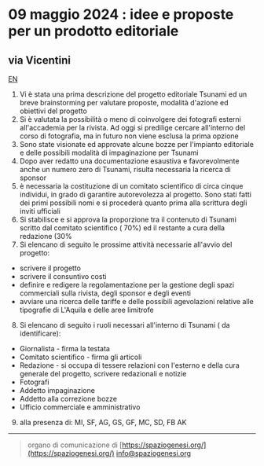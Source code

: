 <!-- Matomo -->
<script>
  var _paq = window._paq = window._paq || [];
  /* tracker methods like "setCustomDimension" should be called before "trackPageView" */
  _paq.push(['trackPageView']);
  _paq.push(['enableLinkTracking']);
  (function() {
    var u="//matomodocker.azurewebsites.net/";
    _paq.push(['setTrackerUrl', u+'matomo.php']);
    _paq.push(['setSiteId', '7']);
    var d=document, g=d.createElement('script'), s=d.getElementsByTagName('script')[0];
    g.async=true; g.src=u+'matomo.js'; s.parentNode.insertBefore(g,s);
  })();
</script>
<!-- End Matomo Code -->

# 09 maggio 2024 : idee e proposte per un prodotto editoriale
## via Vicentini
[EN](https://spazio--genesi-github-io.translate.goog/sg_assemblee/verbali/240509.html?_x_tr_sl=it&_x_tr_tl=en&_x_tr_hl=it&_x_tr_pto=wapp)
1. Vi è stata una prima descrizione del progetto editoriale Tsunami ed un breve brainstorming per valutare proposte, modalità d'azione ed obiettivi del progetto
2. Si è valutata la possibilità o meno di coinvolgere dei fotografi esterni all'accademia per la rivista. Ad oggi si predilige cercare all'interno del corso di fotografia, ma in futuro non viene esclusa la prima opzione
3. Sono state visionate ed approvate alcune bozze per l'impianto editoriale e delle possibili modalità di impaginazione per Tsunami
4. Dopo aver redatto una documentazione esaustiva e favorevolmente anche un numero zero di Tsunami, risulta necessaria la ricerca di sponsor
5. è necessaria la costituzione  di un comitato scientifico di circa cinque individui, in grado di garantire autorevolezza al progetto. Sono stati fatti dei primi possibili nomi e si procederà  quanto prima alla scrittura degli inviti ufficiali 
6. Si stabilisce e si approva la proporzione tra il contenuto di Tsunami scritto dal comitato scientifico ( 70%) ed il restante a cura della redazione (30%
7. Si elencano di seguito le prossime attività necessarie all'avvio del progetto: 
- scrivere il progetto
- scrivere il consuntivo costi
- definire e redigere la regolamentazione per la gestione degli spazi commerciali sulla rivista, degli sponsor e degli eventi
- avviare una ricerca delle tariffe e delle possibili agevolazioni relative alle tipografie di L'Aquila e delle aree limitrofe
8. Si elencano di seguito i ruoli necessari all'interno di Tsunami ( da identificare):
- Giornalista - firma la testata
- Comitato scientifico - firma gli articoli
- Redazione - si occupa di tessere relazioni con l'esterno e della cura generale del progetto, scrivere redazionali e notizie
- Fotografi
- Addetto impaginazione
- Addetto alla correzione bozze
- Ufficio commerciale e amministrativo
9. alla presenza di: MI, SF, AG, GS, GF, MC, SD, FB AK

---
> organo di comunicazione di [https://spaziogenesi.org/](https://spaziogenesi.org/) info@spaziogenesi.org

